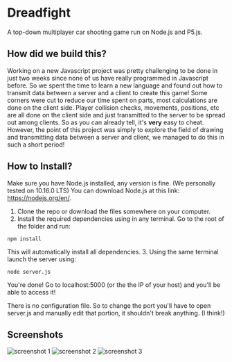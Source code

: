 # Dreadfight
A top-down multiplayer car shooting game run on Node.js and P5.js.

## How did we build this?
Working on a new Javascript project was pretty challenging to be done in just two weeks since none of us have really programmed in Javascript before. So we spent the time to learn a new language and found out how to transmit data between a server and a client to create this game! Some corners were cut to reduce our time spent on parts, most calculations are done on the client side. Player collision checks, movements, positions, etc are all done on the client side and just transmitted to the server to be spread out among clients. So as you can already tell, it's **very** easy to cheat. However, the point of this project was simply to explore the field of drawing and transmitting data between a server and client, we managed to do this in such a short period! 

## How to Install?
Make sure you have Node.js installed, any version is fine. (We personally tested on 10.16.0 LTS) You can download Node.js at this link: https://nodejs.org/en/.

1. Clone the repo or download the files somewhere on your computer.
2. Install the required dependencies using in any terminal. Go to the root of the folder and run:
```
npm install
```
This will automatically install all dependencies.
3. Using the same terminal launch the server using:
```
node server.js
```
You're done! Go to localhost:5000 (or the the IP of your host) and you'll be able to access it!

There is no configuration file. So to change the port you'll have to open server.js and manually edit that portion, it shouldn't break anything. (I think!)

## Screenshots
![screenshot 1](https://i.imgur.com/VJnbx9K.png)
![screenshot 2](https://i.imgur.com/4TU1c8f.png)
![screenshot 3](https://i.imgur.com/rg8gWLk.png)
